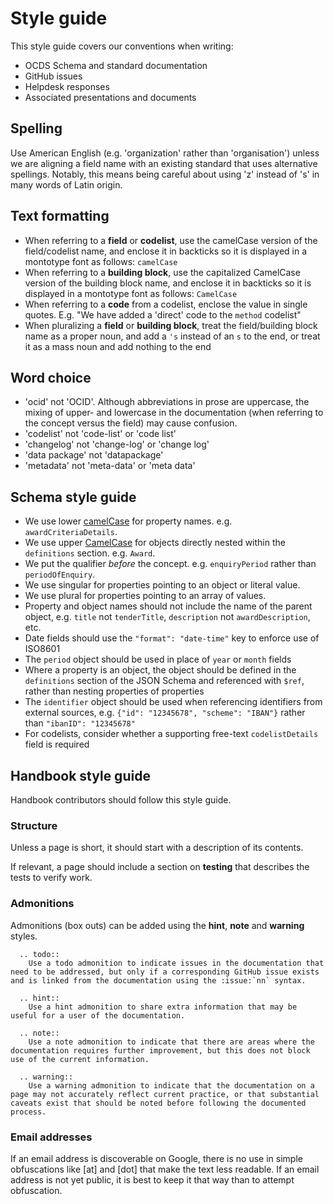# Style guide

This style guide covers our conventions when writing:

* OCDS Schema and standard documentation
* GitHub issues
* Helpdesk responses
* Associated presentations and documents

## Spelling

Use American English (e.g. 'organization' rather than 'organisation') unless we are aligning a field name with an existing standard that uses alternative spellings. Notably, this means being careful about using 'z' instead of 's' in many words of Latin origin.

## Text formatting

* When referring to a **field** or **codelist**, use the camelCase version of the field/codelist name, and enclose it in backticks so it is displayed in a montotype font as follows: `camelCase`
* When referring to a **building block**, use the capitalized CamelCase version of the building block name, and enclose it in backticks so it is displayed in a montotype font as follows: `CamelCase`
* When referring to a **code** from a codelist, enclose the value in single quotes. E.g. "We have added a 'direct' code to the `method` codelist"
* When pluralizing a **field** or **building block**, treat the field/building block name as a proper noun, and add a `'s` instead of an `s` to the end, or treat it as a mass noun and add nothing to the end

## Word choice

* 'ocid' not 'OCID'. Although abbreviations in prose are uppercase, the mixing of upper- and lowercase in the documentation (when referring to the concept versus the field) may cause confusion.
* 'codelist' not 'code-list' or 'code list'
* 'changelog' not 'change-log' or 'change log'
* 'data package' not 'datapackage'
* 'metadata' not 'meta-data' or 'meta data'

## Schema style guide


* We use lower [camelCase](https://en.wikipedia.org/wiki/Camel_case) for property names. e.g. `awardCriteriaDetails`.
* We use upper [CamelCase](https://en.wikipedia.org/wiki/Camel_case) for objects directly nested within the `definitions` section. e.g. `Award`.
* We put the qualifier *before* the concept. e.g. `enquiryPeriod` rather than `periodOfEnquiry`.
* We use singular for properties pointing to an object or literal value.
* We use plural for properties pointing to an array of values. 
* Property and object names should not include the name of the parent object, e.g. `title` not `tenderTitle`, `description` not `awardDescription`, etc.
* Date fields should use the `"format": "date-time"` key to enforce use of ISO8601
* The `period` object should be used in place of `year` or `month` fields
* Where a property is an object, the object should be defined in the `definitions` section of the JSON Schema and referenced with `$ref`, rather than nesting properties of properties
* The `identifier` object should be used when referencing identifiers from external sources, e.g. `{"id": "12345678", "scheme": "IBAN"}` rather than `"ibanID": "12345678"`
* For codelists, consider whether a supporting free-text `codelistDetails` field is required

## Handbook style guide

Handbook contributors should follow this style guide.

### Structure

Unless a page is short, it should start with a description of its contents.

If relevant, a page should include a section on **testing** that describes the tests to verify work.

### Admonitions

Admonitions (box outs) can be added using the **hint**, **note** and **warning** styles.

```eval_rst
  .. todo::
    Use a todo admonition to indicate issues in the documentation that need to be addressed, but only if a corresponding GitHub issue exists and is linked from the documentation using the :issue:`nn` syntax.
```

```eval_rst
  .. hint::
    Use a hint admonition to share extra information that may be useful for a user of the documentation.
```

```eval_rst
  .. note::
    Use a note admonition to indicate that there are areas where the documentation requires further improvement, but this does not block use of the current information.
```

```eval_rst
  .. warning::
    Use a warning admonition to indicate that the documentation on a page may not accurately reflect current practice, or that substantial caveats exist that should be noted before following the documented process.
```

### Email addresses

If an email address is discoverable on Google, there is no use in simple obfuscations like [at] and [dot] that make the text less readable. If an email address is not yet public, it is best to keep it that way than to attempt obfuscation.